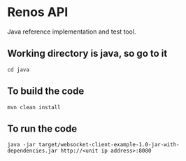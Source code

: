 # Renos API

Java reference implementation and test tool.

## Working directory is java, so go to it
	cd java
	
## To build the code
	mvn clean install

## To run the code
	java -jar target/websocket-client-example-1.0-jar-with-dependencies.jar http://<unit ip address>:8080

